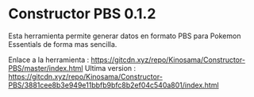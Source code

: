 # Constructor PBS 0.1.2
Esta herramienta permite generar datos en formato PBS para Pokemon Essentials de forma mas sencilla.

Enlace a la herramienta : https://gitcdn.xyz/repo/Kinosama/Constructor-PBS/master/index.html
Ultima version : https://gitcdn.xyz/repo/Kinosama/Constructor-PBS/3881cee8b3e949e11bbfb9bfc8b2ef04c540a801/index.html
